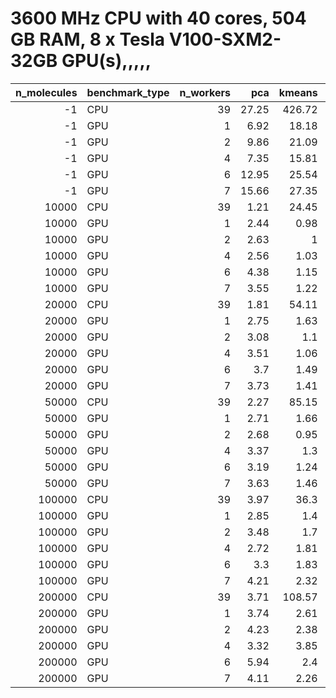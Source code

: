 # 3600 MHz CPU with 40 cores, 504 GB RAM, 8 x Tesla V100-SXM2-32GB GPU(s),,,,,

|   n_molecules | benchmark_type   |   n_workers |   pca |   kmeans |      umap |   workflow |     total |   acceleration |
|--------------:|:-----------------|------------:|------:|---------:|----------:|-----------:|----------:|---------------:|
|            -1 | CPU              |          39 | 27.25 |   426.72 | 141549    |  143962    | 285964    |           1    |
|            -1 | GPU              |           1 |  6.92 |    18.18 |     84.47 |     902.65 |   1012.23 |         282.51 |
|            -1 | GPU              |           2 |  9.86 |    21.09 |     89.88 |    1753.67 |   1874.51 |         152.55 |
|            -1 | GPU              |           4 |  7.35 |    15.81 |     88.67 |    1587.76 |   1699.58 |         168.26 |
|            -1 | GPU              |           6 | 12.95 |    25.54 |     95.22 |    1973.77 |   2107.47 |         135.69 |
|            -1 | GPU              |           7 | 15.66 |    27.35 |     96.47 |    1992.26 |   2131.74 |         134.15 |
|         10000 | CPU              |          39 |  1.21 |    24.45 |     68.15 |     141.75 |    235.56 |           1    |
|         10000 | GPU              |           1 |  2.44 |     0.98 |      1.93 |      44.31 |     49.66 |           4.74 |
|         10000 | GPU              |           2 |  2.63 |     1    |      1.7  |      47.86 |     53.19 |           4.43 |
|         10000 | GPU              |           4 |  2.56 |     1.03 |      1.63 |      55.91 |     61.13 |           3.85 |
|         10000 | GPU              |           6 |  4.38 |     1.15 |      2.63 |      69.77 |     77.93 |           3.02 |
|         10000 | GPU              |           7 |  3.55 |     1.22 |      2.18 |      69.62 |     76.57 |           3.08 |
|         20000 | CPU              |          39 |  1.81 |    54.11 |     47.99 |     152.01 |    255.92 |           1    |
|         20000 | GPU              |           1 |  2.75 |     1.63 |      2.11 |      58.51 |     65.01 |           3.94 |
|         20000 | GPU              |           2 |  3.08 |     1.1  |      2.1  |      58.72 |     65.01 |           3.94 |
|         20000 | GPU              |           4 |  3.51 |     1.06 |      1.71 |      58.14 |     64.41 |           3.97 |
|         20000 | GPU              |           6 |  3.7  |     1.49 |      2    |      75.28 |     82.47 |           3.1  |
|         20000 | GPU              |           7 |  3.73 |     1.41 |      2.07 |      70.32 |     77.54 |           3.3  |
|         50000 | CPU              |          39 |  2.27 |    85.15 |    102.58 |     331.38 |    521.37 |           1    |
|         50000 | GPU              |           1 |  2.71 |     1.66 |      2.51 |     104.39 |    111.27 |           4.69 |
|         50000 | GPU              |           2 |  2.68 |     0.95 |      2.15 |     100.88 |    106.66 |           4.89 |
|         50000 | GPU              |           4 |  3.37 |     1.3  |      2.67 |     119.2  |    126.53 |           4.12 |
|         50000 | GPU              |           6 |  3.19 |     1.24 |      2.93 |     128.34 |    135.69 |           3.84 |
|         50000 | GPU              |           7 |  3.63 |     1.46 |      3.05 |     162.45 |    170.59 |           3.06 |
|        100000 | CPU              |          39 |  3.97 |    36.3  |    128.36 |     429.62 |    598.25 |           1    |
|        100000 | GPU              |           1 |  2.85 |     1.4  |      2.63 |     208.74 |    215.61 |           2.77 |
|        100000 | GPU              |           2 |  3.48 |     1.7  |      3.9  |     241.9  |    250.98 |           2.38 |
|        100000 | GPU              |           4 |  2.72 |     1.81 |      3.26 |     241.19 |    248.98 |           2.4  |
|        100000 | GPU              |           6 |  3.3  |     1.83 |      3.98 |     310.55 |    319.67 |           1.87 |
|        100000 | GPU              |           7 |  4.21 |     2.32 |      4.2  |     381.03 |    391.76 |           1.53 |
|        200000 | CPU              |          39 |  3.71 |   108.57 |    321.99 |    1073.63 |   1507.9  |           1    |
|        200000 | GPU              |           1 |  3.74 |     2.61 |      5.23 |     474.51 |    486.09 |           3.1  |
|        200000 | GPU              |           2 |  4.23 |     2.38 |      5.06 |     519.23 |    530.9  |           2.84 |
|        200000 | GPU              |           4 |  3.32 |     3.85 |      6.36 |     469.75 |    483.28 |           3.12 |
|        200000 | GPU              |           6 |  5.94 |     2.4  |      6.24 |     479.47 |    494.06 |           3.05 |
|        200000 | GPU              |           7 |  4.11 |     2.26 |      4.26 |     534.84 |    545.47 |           2.76 |